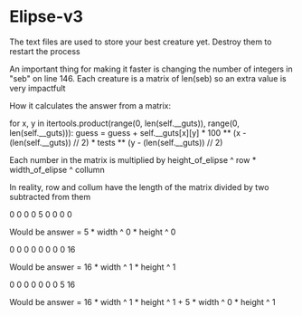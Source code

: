 # Elipse-v3
The text files are used to store your best creature yet. Destroy them to restart the process

An important thing for making it faster is changing the number of integers in "seb" on line 146. Each creature is a matrix of len(seb) so an extra value is very impactfult

How it calculates the answer from a matrix:


for x, y in itertools.product(range(0, len(self.__guts)), range(0, len(self.__guts))):
    guess = guess + self.__guts[x][y] * 100 ** (x - (len(self.__guts)) // 2) * tests ** (y - (len(self.__guts)) // 2)

Each number in the matrix is multiplied by height_of_elipse ^ row * width_of_elipse ^ collumn

In reality, row and collum have the length of the matrix divided by two subtracted from them


0 0 0
0 5 0
0 0 0

Would be answer = 5 * width ^ 0 * height ^ 0


0 0 0
0 0 0
0 0 16

Would be answer = 16 * width ^ 1 * height ^ 1

0 0 0
0 0 0
0 5 16

Would be answer = 16 * width ^ 1 * height ^ 1 + 5 * width ^ 0 * height ^ 1



